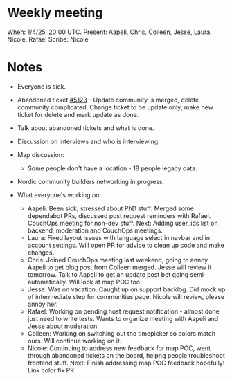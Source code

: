 # Weekly meeting

When: 1/4/25, 20:00 UTC.
Present: Aapeli, Chris, Colleen, Jesse, Laura, Nicole, Rafael
Scribe: Nicole

# Notes

* Everyone is sick.
* Abandoned ticket [#5123](https://github.com/Couchers-org/couchers/issues/5123) - Update community is merged, delete community complicated. Change ticket to be update only, make new ticket for delete and mark update as done.
* Talk about abandoned tickets and what is done.
* Discussion on interviews and who is interviewing.
* Map discussion:
    - Some people don't have a location - 18 people legacy data.
* Nordic community builders networking in progress.

* What everyone's working on:
    - Aapeli: Been sick, stressed about PhD stuff. Merged some dependabot PRs, discussed post request reminders with Rafael. CouchOps meeting for non-dev stuff. Next: Adding user_ids list on backend, moderation and CouchOps meetings.
    - Laura: Fixed layout issues with language select in navbar and in account settings. Will open PR for advice to clean up code and make changes.
    - Chris: Joined CouchOps meeting last weekend, going to annoy Aapeli to get blog post from Colleen merged. Jesse will review it tomorrow. Talk to Aapeli to get an update post bot going semi-automatically. Will look at map POC too. 
    - Jesse: Was on vacation. Caught up on support backlog. Did mock up of intermediate step for communities page. Nicole will review, please annoy her.
    - Rafael: Working on pending host request notification - almost done just need to write tests. Wants to organize meeting with Aapeli and Jesse about moderation.
    - Colleen: Working on switching out the timepicker so colors match ours. Will continue working on it.
    - Nicole: Continuing to address new feedback for map POC, went through abandoned tickets on the board, helpng people troubleshoot frontend stuff. Next: Finish addressing map POC feedback hopefully! Link color fix PR.

